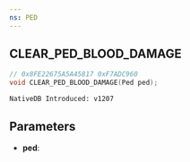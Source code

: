 ```yaml
---
ns: PED
---
```

## CLEAR_PED_BLOOD_DAMAGE

```c
// 0x8FE22675A5A45817 0xF7ADC960
void CLEAR_PED_BLOOD_DAMAGE(Ped ped);
```

```
NativeDB Introduced: v1207
```

## Parameters
* **ped**:
